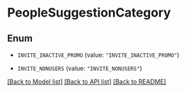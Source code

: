 # PeopleSuggestionCategory

## Enum


* `INVITE_INACTIVE_PROMO` (value: `"INVITE_INACTIVE_PROMO"`)

* `INVITE_NONUSERS` (value: `"INVITE_NONUSERS"`)


[[Back to Model list]](../README.md#documentation-for-models) [[Back to API list]](../README.md#documentation-for-api-endpoints) [[Back to README]](../README.md)


